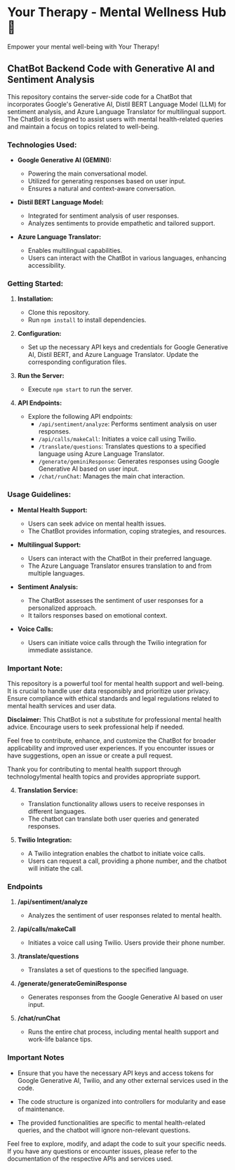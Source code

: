 # Your Therapy - Mental Wellness Hub 🌈
Empower your mental well-being with Your Therapy!
## ChatBot Backend Code with Generative AI and Sentiment Analysis

This repository contains the server-side code for a ChatBot that incorporates Google's Generative AI, Distil BERT Language Model (LLM) for sentiment analysis, and Azure Language Translator for multilingual support. The ChatBot is designed to assist users with mental health-related queries and maintain a focus on topics related to well-being.

### Technologies Used:

- **Google Generative AI (GEMINI):**
  - Powering the main conversational model.
  - Utilized for generating responses based on user input.
  - Ensures a natural and context-aware conversation.

- **Distil BERT Language Model:**
  - Integrated for sentiment analysis of user responses.
  - Analyzes sentiments to provide empathetic and tailored support.

- **Azure Language Translator:**
  - Enables multilingual capabilities.
  - Users can interact with the ChatBot in various languages, enhancing accessibility.

### Getting Started:

1. **Installation:**
   - Clone this repository.
   - Run `npm install` to install dependencies.

2. **Configuration:**
   - Set up the necessary API keys and credentials for Google Generative AI, Distil BERT, and Azure Language Translator. Update the corresponding configuration files.

3. **Run the Server:**
   - Execute `npm start` to run the server.

4. **API Endpoints:**
   - Explore the following API endpoints:
     - `/api/sentiment/analyze`: Performs sentiment analysis on user responses.
     - `/api/calls/makeCall`: Initiates a voice call using Twilio.
     - `/translate/questions`: Translates questions to a specified language using Azure Language Translator.
     - `/generate/geminiResponse`: Generates responses using Google Generative AI based on user input.
     - `/chat/runChat`: Manages the main chat interaction.

### Usage Guidelines:

- **Mental Health Support:**
  - Users can seek advice on mental health issues.
  - The ChatBot provides information, coping strategies, and resources.

- **Multilingual Support:**
  - Users can interact with the ChatBot in their preferred language.
  - The Azure Language Translator ensures translation to and from multiple languages.

- **Sentiment Analysis:**
  - The ChatBot assesses the sentiment of user responses for a personalized approach.
  - It tailors responses based on emotional context.

- **Voice Calls:**
  - Users can initiate voice calls through the Twilio integration for immediate assistance.

### Important Note:

This repository is a powerful tool for mental health support and well-being. It is crucial to handle user data responsibly and prioritize user privacy. Ensure compliance with ethical standards and legal regulations related to mental health services and user data.

**Disclaimer:** This ChatBot is not a substitute for professional mental health advice. Encourage users to seek professional help if needed.

Feel free to contribute, enhance, and customize the ChatBot for broader applicability and improved user experiences. If you encounter issues or have suggestions, open an issue or create a pull request.

Thank you for contributing to mental health support through technology!mental health topics and provides appropriate support.

4. **Translation Service:**
   - Translation functionality allows users to receive responses in different languages.
   - The chatbot can translate both user queries and generated responses.

5. **Twilio Integration:**
   - A Twilio integration enables the chatbot to initiate voice calls.
   - Users can request a call, providing a phone number, and the chatbot will initiate the call.

### Endpoints

1. **/api/sentiment/analyze**
   - Analyzes the sentiment of user responses related to mental health.

2. **/api/calls/makeCall**
   - Initiates a voice call using Twilio. Users provide their phone number.

3. **/translate/questions**
   - Translates a set of questions to the specified language.

4. **/generate/generateGeminiResponse**
   - Generates responses from the Google Generative AI based on user input.

5. **/chat/runChat**
   - Runs the entire chat process, including mental health support and work-life balance tips.

### Important Notes

- Ensure that you have the necessary API keys and access tokens for Google Generative AI, Twilio, and any other external services used in the code.

- The code structure is organized into controllers for modularity and ease of maintenance.

- The provided functionalities are specific to mental health-related queries, and the chatbot will ignore non-relevant questions.

Feel free to explore, modify, and adapt the code to suit your specific needs. If you have any questions or encounter issues, please refer to the documentation of the respective APIs and services used.
